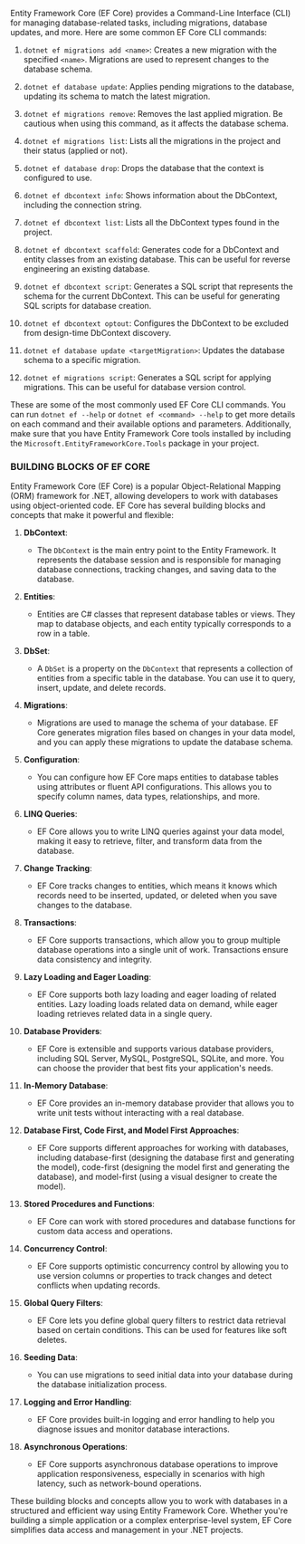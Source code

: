Entity Framework Core (EF Core) provides a Command-Line Interface (CLI) for managing database-related tasks, including migrations, database updates, and more. Here are some common EF Core CLI commands:

1. `dotnet ef migrations add <name>`: Creates a new migration with the specified `<name>`. Migrations are used to represent changes to the database schema.

2. `dotnet ef database update`: Applies pending migrations to the database, updating its schema to match the latest migration.

3. `dotnet ef migrations remove`: Removes the last applied migration. Be cautious when using this command, as it affects the database schema.

4. `dotnet ef migrations list`: Lists all the migrations in the project and their status (applied or not).

5. `dotnet ef database drop`: Drops the database that the context is configured to use.

6. `dotnet ef dbcontext info`: Shows information about the DbContext, including the connection string.

7. `dotnet ef dbcontext list`: Lists all the DbContext types found in the project.

8. `dotnet ef dbcontext scaffold`: Generates code for a DbContext and entity classes from an existing database. This can be useful for reverse engineering an existing database.

9. `dotnet ef dbcontext script`: Generates a SQL script that represents the schema for the current DbContext. This can be useful for generating SQL scripts for database creation.

10. `dotnet ef dbcontext optout`: Configures the DbContext to be excluded from design-time DbContext discovery.

11. `dotnet ef database update <targetMigration>`: Updates the database schema to a specific migration.

12. `dotnet ef migrations script`: Generates a SQL script for applying migrations. This can be useful for database version control.

These are some of the most commonly used EF Core CLI commands. You can run `dotnet ef --help` or `dotnet ef <command> --help` to get more details on each command and their available options and parameters. Additionally, make sure that you have Entity Framework Core tools installed by including the `Microsoft.EntityFrameworkCore.Tools` package in your project.


### BUILDING BLOCKS OF EF CORE

Entity Framework Core (EF Core) is a popular Object-Relational Mapping (ORM) framework for .NET, allowing developers to work with databases using object-oriented code. EF Core has several building blocks and concepts that make it powerful and flexible:

1. **DbContext**:
   - The `DbContext` is the main entry point to the Entity Framework. It represents the database session and is responsible for managing database connections, tracking changes, and saving data to the database.

2. **Entities**:
   - Entities are C# classes that represent database tables or views. They map to database objects, and each entity typically corresponds to a row in a table.

3. **DbSet**:
   - A `DbSet` is a property on the `DbContext` that represents a collection of entities from a specific table in the database. You can use it to query, insert, update, and delete records.

4. **Migrations**:
   - Migrations are used to manage the schema of your database. EF Core generates migration files based on changes in your data model, and you can apply these migrations to update the database schema.

5. **Configuration**:
   - You can configure how EF Core maps entities to database tables using attributes or fluent API configurations. This allows you to specify column names, data types, relationships, and more.

6. **LINQ Queries**:
   - EF Core allows you to write LINQ queries against your data model, making it easy to retrieve, filter, and transform data from the database.

7. **Change Tracking**:
   - EF Core tracks changes to entities, which means it knows which records need to be inserted, updated, or deleted when you save changes to the database.

8. **Transactions**:
   - EF Core supports transactions, which allow you to group multiple database operations into a single unit of work. Transactions ensure data consistency and integrity.

9. **Lazy Loading and Eager Loading**:
   - EF Core supports both lazy loading and eager loading of related entities. Lazy loading loads related data on demand, while eager loading retrieves related data in a single query.

10. **Database Providers**:
    - EF Core is extensible and supports various database providers, including SQL Server, MySQL, PostgreSQL, SQLite, and more. You can choose the provider that best fits your application's needs.

11. **In-Memory Database**:
    - EF Core provides an in-memory database provider that allows you to write unit tests without interacting with a real database.

12. **Database First, Code First, and Model First Approaches**:
    - EF Core supports different approaches for working with databases, including database-first (designing the database first and generating the model), code-first (designing the model first and generating the database), and model-first (using a visual designer to create the model).

13. **Stored Procedures and Functions**:
    - EF Core can work with stored procedures and database functions for custom data access and operations.

14. **Concurrency Control**:
    - EF Core supports optimistic concurrency control by allowing you to use version columns or properties to track changes and detect conflicts when updating records.

15. **Global Query Filters**:
    - EF Core lets you define global query filters to restrict data retrieval based on certain conditions. This can be used for features like soft deletes.

16. **Seeding Data**:
    - You can use migrations to seed initial data into your database during the database initialization process.

17. **Logging and Error Handling**:
    - EF Core provides built-in logging and error handling to help you diagnose issues and monitor database interactions.

18. **Asynchronous Operations**:
    - EF Core supports asynchronous database operations to improve application responsiveness, especially in scenarios with high latency, such as network-bound operations.

These building blocks and concepts allow you to work with databases in a structured and efficient way using Entity Framework Core. Whether you're building a simple application or a complex enterprise-level system, EF Core simplifies data access and management in your .NET projects.